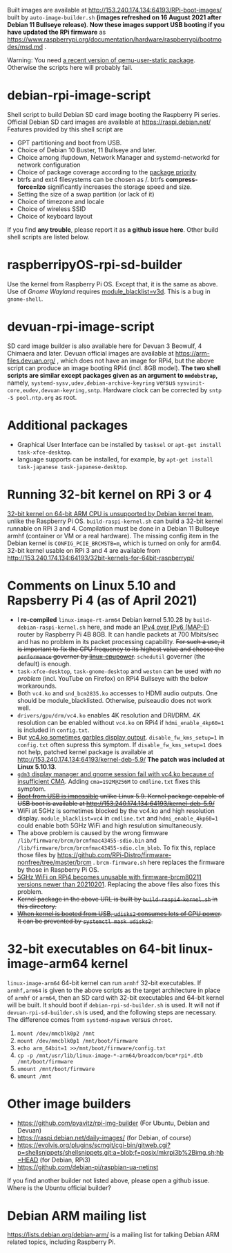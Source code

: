 Built images are available at http://153.240.174.134:64193/RPi-boot-images/ built by `auto-image-builder.sh` **(images refreshed on 16 August 2021 after Debian 11 Bullseye release)**.
**Now these images support USB booting if you have updated the RPi firmware** as https://www.raspberrypi.org/documentation/hardware/raspberrypi/bootmodes/msd.md .

Warning: You need [a recent version of qemu-user-static package](https://packages.debian.org/sid/qemu-user-static). Otherwise the scripts here will probably fail.

# debian-rpi-image-script
Shell script to build Debian SD card image booting the Raspberry Pi series.
Official Debian SD card images are available at https://raspi.debian.net/ Features provided by this shell script are

* GPT partitioning and boot from USB.
* Choice of Debian 10 Buster, 11 Bullseye and later.
* Choice among ifupdown, Network Manager and systemd-networkd for network configuration
* Choice of package coverage according to the [package priority](https://www.debian.org/doc/debian-policy/ch-archive.html#s-priorities)
* btrfs and ext4 filesystems can be chosen as /. btrfs **compress-force=lzo** significantly increases the storage speed and size.
* Setting the size of a swap partition (or lack of it)
* Choice of timezone and locale
* Choice of wireless SSID
* Choice of keyboard layout

If you find **any trouble**, please report it as **a github issue here**.
Other build shell scripts are listed below.

# raspberripyOS-rpi-sd-builder

Use the kernel from Raspberry Pi OS. Except that, it is the same as above. Use of *Gnome Wayland* requires [module_blacklist=v3d](https://github.com/raspberrypi/linux/issues/4202). This is a bug in `gnome-shell`.

# devuan-rpi-image-script
SD card image builder is also available here for Devuan 3 Beowulf, 4 Chimaera and later. Devuan official images are available at https://arm-files.devuan.org/
, which does not have an image for RPi4, but the above script can produce an image booting RPi4 (incl. 8GB model).
**The two shell scripts are similar except packages given as an argument to `mmdebstrap`,**
namely, `systemd-sysv,udev,debian-archive-keyring` versus `sysvinit-core,eudev,devuan-keyring,sntp`.
Hardware clock can be corrected by `sntp -S pool.ntp.org` as root.

# Additional packages
* Graphical User Interface can be installed by `tasksel` or `apt-get install task-xfce-desktop`.
* language supports can be installed, for example, by `apt-get install task-japanese task-japanese-desktop`.

# Running 32-bit kernel on RPi 3 or 4
[32-bit kernel on 64-bit ARM CPU is unsupported by Debian kernel team](https://bugs.debian.org/cgi-bin/bugreport.cgi?bug=971059#12), unlike the Raspberry Pi OS. `build-raspi-kernel.sh` can build a 32-bit kernel runnable on RPi 3 and 4. Compilation must be done in a Debian 11 Bullseye armhf (container or VM or a real hardware). The missing config item in the Debian kernel is `CONFIG_PCIE_BRCMSTB=m`, which is turned on only for arm64. 32-bit kernel usable on RPi 3 and 4 are available from http://153.240.174.134:64193/32bit-kernels-for-64bit-raspberrypi/

# Comments on Linux 5.10 and Rapsberry Pi 4 (as of April 2021)
* I **re-compiled** `linux-image-rt-arm64` Debian kernel 5.10.28 by `build-debian-raspi-kernel.sh` here, and made an [IPv4 over IPv6 (MAP-E)](https://www.slideshare.net/akiranakagawa3/20150304-apricot2015apnicfukuoka) router by Raspberry Pi 4B 8GB. It can handle packets at 700 Mbits/sec and has no problem in its packet processing capability. ~~For such a use, it is important to fix the CPU frequency to its highest value and choose the `performance` governer by [linux-cpupower]( https://packages.debian.org/stable/linux-cpupower).~~ `schedutil` governer (the default) is enough.
* `task-xfce-desktop`, `task-gnome-desktop` and `weston` can be used *with no problem* (incl. YouTube on Firefox) on RPi4 Bullseye with the below workarounds.
* Both `vc4.ko` and `snd_bcm2835.ko` accesses to HDMI audio outputs. One should be module_blacklisted. Otherwise, pulseaudio does not work well.
* `drivers/gpu/drm/vc4.ko` enables 4K resolution and DRI/DRM. 4K resolution can be enabled without `vc4.ko` on RPi4 if `hdmi_enable_4kp60=1` is included in `config.txt`.
* But [vc4.ko sometimes garbles display output](https://bugs.debian.org/cgi-bin/bugreport.cgi?bug=980785). `disable_fw_kms_setup=1` in `config.txt` often supress this symptom. If `disable_fw_kms_setup=1` does not help, patched kernel package is available at http://153.240.174.134:64193/kernel-deb-5.9/ **The patch was included at Linux 5.10.13**.
* [`gdm3` display manager and gnome session fail with vc4.ko because of insufficient CMA](https://bugs.debian.org/cgi-bin/bugreport.cgi?bug=980536). Adding `cma=192M@256M` to `cmdline.txt` fixes this symptom.
* ~~[Boot from USB is impossible](https://bugs.debian.org/cgi-bin/bugreport.cgi?bug=977694) unlike Linux 5.9. Kernel package capable of USB boot is available at http://153.240.174.134:64193/kernel-deb-5.9/~~
* WiFi at 5GHz is sometimes blocked by the vc4.ko and high resolution display. `module_blacklist=vc4` in `cmdline.txt` and `hdmi_enable_4kp60=1` could enable both 5GHz WiFi and high resulution simultaneously.
* The above problem is caused by the wrong firmware `/lib/firmware/brcm/brcmfmac43455-sdio.bin` and `/lib/firmware/brcm/brcmfmac43455-sdio.clm_blob`. To fix this, replace those files by https://github.com/RPi-Distro/firmware-nonfree/tree/master/brcm . `brcm-firmware.sh` here replaces the firmware by those in Raspberry Pi OS.
* [5GHz WiFi on RPi4 becomes unusable with firmware-brcm80211 versions newer than 20210201](https://bugs.debian.org/cgi-bin/bugreport.cgi?bug=985632). Replacing the above files also fixes this problem.
* ~~Kernel package in the above URL is built by `build-raspi4-kernel.sh` in this directory.~~
* ~~[When kernel is booted from USB, `udisks2` consumes lots of CPU power](https://bugs.debian.org/cgi-bin/bugreport.cgi?bug=980980). It can be prevented by `systemctl mask udisks2`.~~

# 32-bit executables on 64-bit linux-image-arm64 kernel
`linux-image-arm64` 64-bit kernel can run `armhf` 32-bit executables. If `armhf,arm64` is given to the above scripts as
the target architecture in place of `armhf` or `arm64`,
then an SD card with 32-bit executables and 64-bit kernel will be built.
It should boot if `debian-rpi-sd-builder.sh` is used.
It will not if `devuan-rpi-sd-builder.sh` is used,
and the following steps are necessary. The difference comes from `systemd-nspawn` versus `chroot`.

1. `mount /dev/mmcblk0p2 /mnt`
2. `mount /dev/mmcblk0p1 /mnt/boot/firmware`
3. `echo arm_64bit=1 >>/mnt/boot/firmware/config.txt`
4. `cp -p /mnt/usr/lib/linux-image-*-arm64/broadcom/bcm*rpi*.dtb /mnt/boot/firmware`
5. `umount /mnt/boot/firmware`
6. `umount /mnt`

# Other image builders
* https://github.com/pyavitz/rpi-img-builder (For Ubuntu, Debian and Devuan)
* https://raspi.debian.net/daily-images/ (for Debian, of course)
* https://evolvis.org/plugins/scmgit/cgi-bin/gitweb.cgi?p=shellsnippets/shellsnippets.git;a=blob;f=posix/mkrpi3b%2Bimg.sh;hb=HEAD (for Debian, RPi3)
* https://github.com/debian-pi/raspbian-ua-netinst

If you find another builder not listed above, please open a github issue. Where is the Ubuntu official builder?

# Debian ARM mailing list
https://lists.debian.org/debian-arm/ is a mailing list for talking Debian ARM related topics, including Raspberry Pi.
